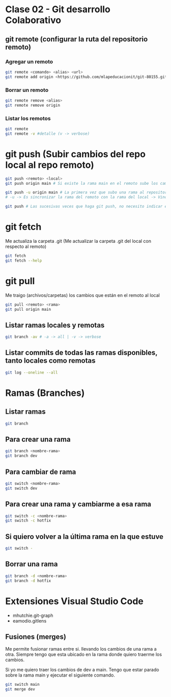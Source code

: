 # Clase 02 - Git desarrollo Colaborativo

## git remote (configurar la ruta del repositorio remoto)

### Agregar un remoto

```sh
git remote <comando> <alias> <url>
git remote add origin <https://github.com/mlapeducacionit/git-80155.git>
```

### Borrar un remoto

```sh
git remote remove <alias>
git remote remove origin
```

### Listar los remotos

```sh
git remote 
git remote -v #detalle (v -> verbose)
```

# git push (Subir cambios del repo local al repo remoto)

```sh
git push <remoto> <local>
git push origin main # Si existe la rama main en el remoto sube los cambios y si no existe crea la rama main en el remoto y sube los cambios

git push -u origin main # La primera vez que subo una rama al repositorio remoto
# -u -> Es sincronizar la rama del remoto con la rama del local -> Vincular la rama local con la rama remota.

git push # Las sucesivas veces que haga git push, no necesito indicar el remoto y la rama que quiero subir
```

# git fetch
Me actualiza la carpeta .git (Me actualizar la carpeta .git del local con respecto al remoto)

```sh
git fetch
git fetch --help
```

# git pull
Me traigo (archivos/carpetas) los cambios que están en el remoto al local

```sh
git pull <remoto> <rama>
git pull origin main
```

## Listar ramas locales y remotas

```sh
git branch -av # -a -> all | -v -> verbose
```

## Listar commits de todas las ramas disponibles, tanto locales como remotas

```sh
git log --oneline --all
```

# Ramas (Branches)

## Listar ramas

```sh
git branch
```

## Para crear una rama

```sh 
git branch <nombre-rama>
git branch dev
```

## Para cambiar de rama

```sh
git switch <nombre-rama>
git switch dev
```

## Para crear una rama y cambiarme a esa rama

```sh
git switch -c <nombre-rama>
git switch -c hotfix
```

## Si quiero volver a la última rama en la que estuve

```sh
git switch -
```

## Borrar una rama

```sh
git branch -d <nombre-rama>
git branch -d hotfix
```

# Extensiones Visual Studio Code

* mhutchie.git-graph
* eamodio.gitlens

## Fusiones (merges)
Me permite fusionar ramas entre si. llevando los cambios de una rama a otra. Siempre tengo que esta ubicado en la rama donde quiero traerme los cambios. 

Si yo me quiero traer los cambios de dev a main. Tengo que estar parado sobre la rama main y ejecutar el siguiente comando.

```sh
git switch main
git merge dev
```